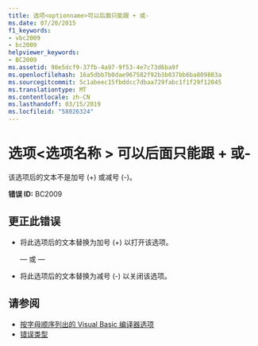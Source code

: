 ```yaml
---
title: 选项<optionname>可以后面只能跟 + 或-
ms.date: 07/20/2015
f1_keywords:
- vbc2009
- bc2009
helpviewer_keywords:
- BC2009
ms.assetid: 90e5dcf9-37fb-4a97-9f53-4e7c73d6ba9f
ms.openlocfilehash: 16a5dbb7b0dae967582f92b3b037bb6ba809883a
ms.sourcegitcommit: 5c1abeec15fbddcc7dbaa729fabc1f1f29f12045
ms.translationtype: MT
ms.contentlocale: zh-CN
ms.lasthandoff: 03/15/2019
ms.locfileid: "58026324"
---
```

# <a name="option-optionname-can-be-followed-only-by--or--"></a>选项\<选项名称 > 可以后面只能跟 + 或-
该选项后的文本不是加号 (+) 或减号 (-)。  
  
 **错误 ID:** BC2009  
  
## <a name="to-correct-this-error"></a>更正此错误  
  
-   将此选项后的文本替换为加号 (+) 以打开该选项。  
  
     — 或 —  
  
-   将此选项后的文本替换为减号 (-) 以关闭该选项。  
  
## <a name="see-also"></a>请参阅

- [按字母顺序列出的 Visual Basic 编译器选项](../../visual-basic/reference/command-line-compiler/compiler-options-listed-alphabetically.md)
- [错误类型](../../visual-basic/programming-guide/language-features/error-types.md)
